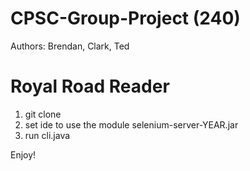 # CPSC-Group-Project (240)
Authors: Brendan, Clark, Ted


# Royal Road Reader

1) git clone
2) set ide to use the module selenium-server-YEAR.jar
3) run cli.java

Enjoy!
